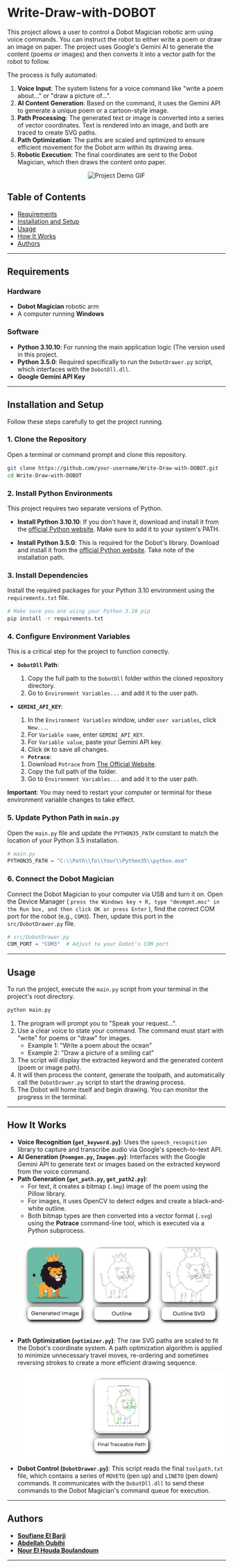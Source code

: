# Write-Draw-with-DOBOT

[](https://www.python.org/downloads/release/python-31010/)
[](https://www.python.org/downloads/release/python-350/)

This project allows a user to control a Dobot Magician robotic arm using voice commands. You can instruct the robot to either write a poem or draw an image on paper. The project uses Google's Gemini AI to generate the content (poems or images) and then converts it into a vector path for the robot to follow.

The process is fully automated:

1.  **Voice Input**: The system listens for a voice command like "write a poem about..." or "draw a picture of...".
2.  **AI Content Generation**: Based on the command, it uses the Gemini API to generate a unique poem or a cartoon-style image.
3.  **Path Processing**: The generated text or image is converted into a series of vector coordinates. Text is rendered into an image, and both are traced to create SVG paths.
4.  **Path Optimization**: The paths are scaled and optimized to ensure efficient movement for the Dobot arm within its drawing area.
5.  **Robotic Execution**: The final coordinates are sent to the Dobot Magician, which then draws the content onto paper.

<p align="center"\>
<img src="screenShots\Demo.gif" alt="Project Demo GIF"/\>
</p\>

## Table of Contents

  - [Requirements](https://github.com/soufiane-elbarji/Write-Draw-with-DOBOT/edit/main/README.md#requirements)
  - [Installation and Setup](https://github.com/soufiane-elbarji/Write-Draw-with-DOBOT/edit/main/README.md#installation-and-setup)
  - [Usage](https://www.google.com/search?q=%23usage)
  - [How It Works](https://www.google.com/search?q=%23how-it-works)
  - [Authors](https://www.google.com/search?q=%23authors)

-----

## Requirements

### Hardware

  * **Dobot Magician** robotic arm
  * A computer running **Windows**

### Software

  * **Python 3.10.10**: For running the main application logic (The version used in this project.
  * **Python 3.5.0**: Required specifically to run the `DobotDrawer.py` script, which interfaces with the `DobotDll.dll`.
  * **Google Gemini API Key**

-----

## Installation and Setup

Follow these steps carefully to get the project running.

### 1\. Clone the Repository

Open a terminal or command prompt and clone this repository.

```bash
git clone https://github.com/your-username/Write-Draw-with-DOBOT.git
cd Write-Draw-with-DOBOT
```

### 2\. Install Python Environments

This project requires two separate versions of Python.

  * **Install Python 3.10.10**: If you don't have it, download and install it from the [official Python website](https://www.python.org/downloads/release/python-31010/). Make sure to add it to your system's PATH.

  * **Install Python 3.5.0**: This is required for the Dobot's library. Download and install it from the [official Python website](https://www.python.org/downloads/release/python-350/). Take note of the installation path.

### 3\. Install Dependencies

Install the required packages for your Python 3.10 environment using the `requirements.txt` file.

```bash
# Make sure you are using your Python 3.10 pip
pip install -r requirements.txt
```

### 4\. Configure Environment Variables

This is a critical step for the project to function correctly.

  * **`DobotDll` Path**:

    1.  Copy the full path to the `DobotDll` folder within the cloned repository directory.
    2.  Go to `Environment Variables...` and add it to the user path.

  * **`GEMINI_API_KEY`**:

    1.  In the `Environment Variables` window, under `user variables`, click `New...`.
    2.  For `Variable name`, enter `GEMINI_API_KEY`.
    3.  For `Variable value`, paste your Gemini API key.
    4.  Click `OK` to save all changes.

    * **`Potrace`**:
    1.  Download `Potrace` from [The Official Website](https://potrace.sourceforge.net/#downloading).
    2.  Copy the full path of the folder.
    3.  Go to `Environment Variables...` and add it to the user path.

**Important**: You may need to restart your computer or terminal for these environment variable changes to take effect.

### 5\. Update Python Path in `main.py`

Open the `main.py` file and update the `PYTHON35_PATH` constant to match the location of your Python 3.5 installation.

```python
# main.py
PYTHON35_PATH = "C:\\Path\\To\\Your\\Python35\\python.exe"
```

### 6\. Connect the Dobot Magician

Connect the Dobot Magician to your computer via USB and turn it on. Open the Device Manager ( `press the Windows key + R, type "devmgmt.msc" in the Run box, and then click OK or press Enter` ), find the correct COM port for the robot (e.g., `COM3`). Then, update this port in the `src/DobotDrawer.py` file.

```python
# src/DobotDrawer.py
COM_PORT = "COM3"  # Adjust to your Dobot's COM port
```

-----

## Usage

To run the project, execute the `main.py` script from your terminal in the project's root directory.

```bash
python main.py
```

1.  The program will prompt you to "Speak your request...".
2.  Use a clear voice to state your command. The command must start with "write" for poems or "draw" for images.
      * Example 1: "Write a poem about the ocean"
      * Example 2: "Draw a picture of a smiling cat"
3.  The script will display the extracted keyword and the generated content (poem or image path).
4.  It will then process the content, generate the toolpath, and automatically call the `DobotDrawer.py` script to start the drawing process.
5.  The Dobot will home itself and begin drawing. You can monitor the progress in the terminal.

-----

## How It Works

  * **Voice Recognition (`get_keyword.py`)**: Uses the `speech_recognition` library to capture and transcribe audio via Google's speech-to-text API.
  * **AI Generation (`Poemgen.py`, `Imagen.py`)**: Interfaces with the Google Gemini API to generate text or images based on the extracted keyword from the voice command.
  * **Path Generation (`get_path.py`, `get_path2.py`)**:
      * For text, it creates a bitmap (`.bmp`) image of the poem using the Pillow library.
      * For images, it uses OpenCV to detect edges and create a black-and-white outline.
      * Both bitmap types are then converted into a vector format (`.svg`) using the **Potrace** command-line tool, which is executed via a Python subprocess.
      <p align="center"\>
      <img src="screenShots\Gen_Img.png" alt="Pipeline of the Image generation to SVG paths"/\>
      </p\>
  * **Path Optimization (`optimizer.py`)**: The raw SVG paths are scaled to fit the Dobot's coordinate system. A path optimization algorithm is applied to minimize unnecessary travel moves, re-ordering and sometimes reversing strokes to create a more efficient drawing sequence.
      <p align="center"\>
      <img src="screenShots\trace_path.png" alt="Optimized path from SVG"/\>
      </p\>
  * **Dobot Control (`DobotDrawer.py`)**: This script reads the final `toolpath.txt` file, which contains a series of `MOVETO` (pen up) and `LINETO` (pen down) commands. It communicates with the `DobotDll.dll` to send these commands to the Dobot Magician's command queue for execution.

-----

## Authors

  * **[Soufiane El Barji](https://github.com/soufiane-elbarji)**
  * **[Abdellah Oubihi](https://github.com/ASTAgold)**
  * **[Nour El Houda Boulandoum](https://github.com/nour123-byte)**

-----


